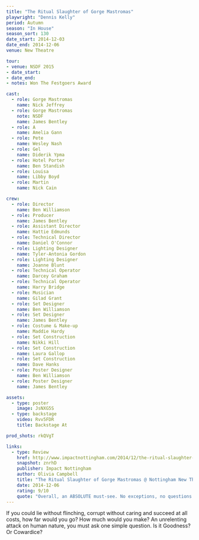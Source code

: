 ```yaml
---
title: "The Ritual Slaughter of Gorge Mastromas"
playwright: "Dennis Kelly"
period: Autumn
season: "In House"
season_sort: 130
date_start: 2014-12-03
date_end: 2014-12-06
venue: New Theatre

tour:
- venue: NSDF 2015
- date_start:
- date_end:
- notes: Won The Festgoers Award

cast:
  - role: Gorge Mastromas
    name: Nick Jeffrey
  - role: Gorge Mastromas
    note: NSDF
    name: James Bentley
  - role: A
    name: Amelia Gann
  - role: Pete
    name: Wesley Nash
  - role: Gel
    name: Diderik Ypma
  - role: Hotel Porter
    name: Ben Standish
  - role: Louisa
    name: Libby Boyd
  - role: Martin
    name: Nick Cain

crew:
  - role: Director
    name: Ben Williamson
  - role: Producer
    name: James Bentley
  - role: Assistant Director
    name: Hattie Edmunds
  - role: Technical Director
    name: Daniel O'Connor
  - role: Lighting Designer
    name: Tyler-Antonia Gordon
  - role: Lighting Designer
    name: Joanne Blunt
  - role: Technical Operator
    name: Darcey Graham
  - role: Technical Operator
    name: Harry Bridge
  - role: Musician
    name: Gilad Grant
  - role: Set Designer
    name: Ben Williamson
  - role: Set Designer
    name: James Bentley
  - role: Costume & Make-up
    name: Maddie Hardy
  - role: Set Construction
    name: Nikki Hill
  - role: Set Construction
    name: Laura Gallop
  - role: Set Construction
    name: Dave Hanks
  - role: Poster Designer
    name: Ben Williamson
  - role: Poster Designer
    name: James Bentley

assets:
  - type: poster
    image: JsNXG5S
  - type: backstage
    video: Rvv5FDR
    title: Backstage At

prod_shots: rkQVgT

links:
  - type: Review
    href: http://www.impactnottingham.com/2014/12/the-ritual-slaughter-of-gorge-mastromas-nottingham-new-theatre/
    snapshot: znrhD
    publisher: Impact Nottingham
    author: Olivia Campbell
    title: "The Ritual Slaughter of Gorge Mastromas @ Nottingham New Theatre"
    date: 2014-12-06
    rating: 9/10
    quote: "Overall, an ABSOLUTE must-see. No exceptions, no questions asked. Join the secret club for yourself and see the possibilities shown in The Ritual Slaughter of Gorge Mastromas."
---
```


If you could lie without flinching, corrupt without caring and succeed at all costs, how far would you go? How much would you make? An unrelenting attack on human nature, you must ask one simple question. Is it Goodness? Or Cowardice?
